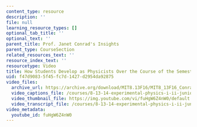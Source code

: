 ```yaml
---
content_type: resource
description: ''
file: null
learning_resource_types: []
optional_tab_title: ''
optional_text: ''
parent_title: Prof. Janet Conrad's Insights
parent_type: CourseSection
related_resources_text: ''
resource_index_text: ''
resourcetype: Video
title: How Students Develop as Physicists Over the Course of the Semester
uid: f47d9083-5f45-fc7d-1427-d2954da92875
video_files:
  archive_url: https://archive.org/download/MIT8.13F16/MIT8_13F16_Conrad_Students_Develop_as_Physicists_300k.mp4
  video_captions_file: /courses/8-13-14-experimental-physics-i-ii-junior-lab-fall-2016-spring-2017/7c6f0af675ce55f184d43baa5a0b013a_fuHgW6Z4nW0.vtt
  video_thumbnail_file: https://img.youtube.com/vi/fuHgW6Z4nW0/default.jpg
  video_transcript_file: /courses/8-13-14-experimental-physics-i-ii-junior-lab-fall-2016-spring-2017/b6ea13e478a9156a131bb6d0eafcf84d_fuHgW6Z4nW0.pdf
video_metadata:
  youtube_id: fuHgW6Z4nW0
---
```

